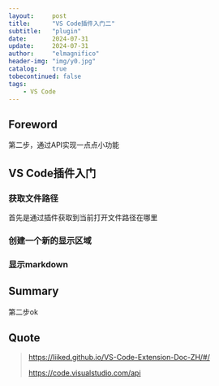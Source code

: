 ```yaml
---
layout:     post
title:      "VS Code插件入门二"
subtitle:   "plugin"
date:       2024-07-31
update:     2024-07-31
author:     "elmagnifico"
header-img: "img/y0.jpg"
catalog:    true
tobecontinued: false
tags:
    - VS Code
---
```


## Foreword

第二步，通过API实现一点点小功能



## VS Code插件入门



### 获取文件路径

首先是通过插件获取到当前打开文件路径在哪里



### 创建一个新的显示区域



### 显示markdown



## Summary

第二步ok



## Quote

> https://liiked.github.io/VS-Code-Extension-Doc-ZH/#/
>
> https://code.visualstudio.com/api

